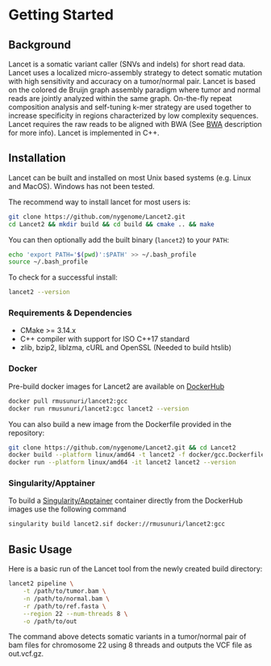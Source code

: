 # Getting Started

## Background

Lancet is a somatic variant caller (SNVs and indels) for short read data. Lancet uses a localized micro-assembly strategy to detect somatic mutation with high sensitivity and accuracy on a tumor/normal pair.
Lancet is based on the colored de Bruijn graph assembly paradigm where tumor and normal reads are jointly analyzed within the same graph. On-the-fly repeat composition analysis and self-tuning k-mer strategy are used together to increase specificity in regions characterized by low complexity sequences. Lancet requires the raw reads to be aligned with BWA (See [BWA](http://bio-bwa.sourceforge.net/bwa.shtml) description for more info). Lancet is implemented in C++.

## Installation

Lancet can be built and installed on most Unix based systems (e.g. Linux and MacOS). Windows has not been tested.

The recommend way to install lancet for most users is:

```bash
git clone https://github.com/nygenome/Lancet2.git
cd Lancet2 && mkdir build && cd build && cmake .. && make
```

You can then optionally add the built binary (`lancet2`) to your `PATH`:

```bash
echo 'export PATH='$(pwd)':$PATH' >> ~/.bash_profile
source ~/.bash_profile
```

To check for a successful install:

```bash
lancet2 --version
```

### Requirements & Dependencies

* CMake >= 3.14.x
* C++ compiler with support for ISO C++17 standard
* zlib, bzip2, liblzma, cURL and OpenSSL (Needed to build htslib)

### Docker

Pre-build docker images for Lancet2 are available on [DockerHub](https://hub.docker.com/r/rmusunuri/lancet2)

```bash
docker pull rmusunuri/lancet2:gcc
docker run rmusunuri/lancet2:gcc lancet2 --version
```

You can also build a new image from the Dockerfile provided in the repository:

```bash
git clone https://github.com/nygenome/Lancet2.git && cd Lancet2
docker build --platform linux/amd64 -t lancet2 -f docker/gcc.Dockerfile .
docker run --platform linux/amd64 -it lancet2 lancet2 --version
```

### Singularity/Apptainer

To build a [Singularity/Apptainer](https://apptainer.org/) container directly from the DockerHub images use the following command

```bash
singularity build lancet2.sif docker://rmusunuri/lancet2:gcc
```

## Basic Usage

Here is a basic run of the Lancet tool from the newly created build directory:

```bash
lancet2 pipeline \
    -t /path/to/tumor.bam \
    -n /path/to/normal.bam \
    -r /path/to/ref.fasta \
    --region 22 --num-threads 8 \
    -o /path/to/out
```

The command above detects somatic variants in a tumor/normal pair of bam files for chromosome 22 using 8 threads and outputs the VCF file as out.vcf.gz.
